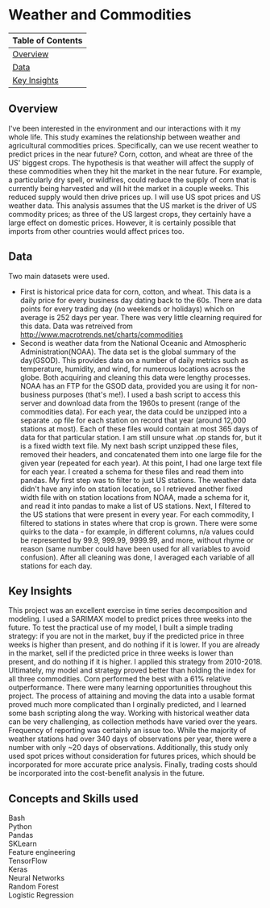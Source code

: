 # Weather and Commodities

|Table of Contents |
|---|
| [Overview](#overview) |
| [Data](#data) |
| [Key Insights](#key-insights) |

## Overview
I've been interested in the environment and our interactions with it my whole life. This study examines the relationship between weather and agricultural commodities prices. Specifically, can we use recent weather to predict prices in the near future? Corn, cotton, and wheat are three of the US' biggest crops. The hypothesis is that weather will affect the supply of these commodities when they hit the market in the near future. For example, a particularly dry spell, or wildfires, could reduce the supply of corn that is currently being harvested and will hit the market in a couple weeks. This reduced supply would then drive prices up. I will use US spot prices and US weather data. This analysis assumes that the US market is the driver of US commodity prices; as three of the US largest crops, they certainly have a large effect on domestic prices. However, it is certainly possible that imports from other countries would affect prices too.


## Data
Two main datasets were used.
 - First is historical price data for corn, cotton, and wheat. This data is a daily price for every business day dating back to the 60s. There are data points for every trading day (no weekends or holidays) which on average is 252 days per year. There was very little clearning required for this data. Data was retreived from http://www.macrotrends.net/charts/commodities
 - Second is weather data from the National Oceanic and Atmospheric Administration(NOAA). The data set is the global summary of the day(GSOD). This provides data on a number of daily metrics such as temperature, humidity, and wind, for numerous locations across the globe. Both acquiring and cleaning this data were lengthy processes. NOAA has an FTP for the GSOD data, provided you are using it for non-business purposes (that's me!). I used a bash script to access this server and download data from the 1960s to present (range of the commodities data). For each year, the data could be unzipped into a separate .op file for each station on record that year (around 12,000 stations at most). Each of these files would contain at most 365 days of data for that particular station. I am still unsure what .op stands for, but it is a fixed width text file. My next bash script unzipped these files, removed their headers, and concatenated them into one large file for the given year (repeated for each year). At this point, I had one large text file for each year. I created a schema for these files and read them into pandas. My first step was to filter to just US stations. The weather data didn't have any info on station location, so I retrieved another fixed width file with on station locations from NOAA, made a schema for it, and read it into pandas to make a list of US stations. Next, I filtered to the US stations that were present in every year. For each commodity, I filtered to stations in states where that crop is grown. There were some quirks to the data - for example, in different columns, n/a values could be represented by 99.9, 999.99, 9999.99, and more, without rhyme or reason (same number could have been used for all variables to avoid confusion). After all cleaning was done, I averaged each variable of all stations for each day.



## Key Insights
This project was an excellent exercise in time series decomposition and modeling. I used a SARIMAX model to predict prices three weeks into the future. To test the practical use of my model, I built a simple trading strategy: if you are not in the market, buy if the predicted price in three weeks is higher than present, and do nothing if it is lower. If you are already in the market, sell if the predicted price in three weeks is lower than present, and do nothing if it is higher. I applied this strategy from 2010-2018. Ultimately, my model and strategy proved better than holding the index for all three commodities. Corn performed the best with a 61% relative outperformance.
There were many learning opportunities throughout this project. The process of attaining and moving the data into a usable format proved much more complicated than I orginally predicted, and I learned some bash scripting along the way. Working with historical weather data can be very challenging, as collection methods have varied over the years. Frequency of reporting was certainly an issue too. While the majority of weather stations had over 340 days of observations per year, there were a number with only ~20 days of observations. Additionally, this study only used spot prices without consideration for futures prices, which should be incorporated for more accurate price analysis. Finally, trading costs should be incorporated into the cost-benefit analysis in the future.



## Concepts and Skills used
Bash <br>
Python <br>
Pandas <br>
SKLearn <br>
Feature engineering <br>
TensorFlow <br>
Keras <br>
Neural Networks <br>
Random Forest <br>
Logistic Regression <br>